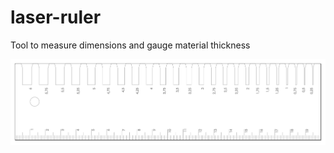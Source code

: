 # laser-ruler

Tool to measure dimensions and gauge material thickness

![laser-ruler preview](laser-ruler.png)
